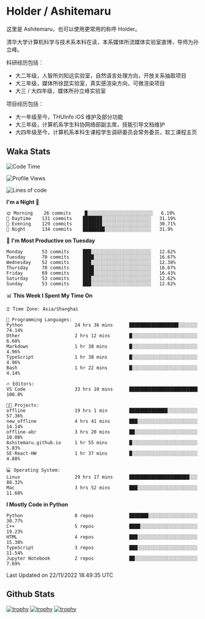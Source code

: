 # Holder / Ashitemaru

这里是 Ashitemaru，也可以使用更常用的称呼 Holder。

清华大学计算机科学与技术系本科在读，本系媒体所流媒体实验室直博，导师为孙立峰。

科研经历包括：

- 大二年级，人智所刘知远实验室，自然语言处理方向，开放关系抽取项目
- 大三年级，媒体所徐昆实验室，真实感渲染方向，可微渲染项目
- 大三 / 大四年级，媒体所孙立峰实验室

项目经历包括：

- 大一年级至今，THUInfo iOS 维护及部分功能
- 大三年级，计算机系学生科协网络部副主席，技能引导文档维护
- 大四年级至今，计算机系本科生课程学生调研委员会常务委员，软工课程主页

## Waka Stats

<!--START_SECTION:waka-->
![Code Time](http://img.shields.io/badge/Code%20Time-227%20hrs%2055%20mins-blue)

![Profile Views](http://img.shields.io/badge/Profile%20Views-3-blue)

![Lines of code](https://img.shields.io/badge/From%20Hello%20World%20I%27ve%20Written-328%20Thousand%20lines%20of%20code-blue)

**I'm a Night 🦉** 

```text
🌞 Morning    26 commits     █░░░░░░░░░░░░░░░░░░░░░░░░   6.19% 
🌆 Daytime    131 commits    ███████░░░░░░░░░░░░░░░░░░   31.19% 
🌃 Evening    129 commits    ███████░░░░░░░░░░░░░░░░░░   30.71% 
🌙 Night      134 commits    ████████░░░░░░░░░░░░░░░░░   31.9%

```
📅 **I'm Most Productive on Tuesday** 

```text
Monday       53 commits     ███░░░░░░░░░░░░░░░░░░░░░░   12.62% 
Tuesday      70 commits     ████░░░░░░░░░░░░░░░░░░░░░   16.67% 
Wednesday    52 commits     ███░░░░░░░░░░░░░░░░░░░░░░   12.38% 
Thursday     70 commits     ████░░░░░░░░░░░░░░░░░░░░░   16.67% 
Friday       69 commits     ████░░░░░░░░░░░░░░░░░░░░░   16.43% 
Saturday     53 commits     ███░░░░░░░░░░░░░░░░░░░░░░   12.62% 
Sunday       53 commits     ███░░░░░░░░░░░░░░░░░░░░░░   12.62%

```


📊 **This Week I Spent My Time On** 

```text
⌚︎ Time Zone: Asia/Shanghai

💬 Programming Languages: 
Python                   24 hrs 36 mins      ██████████████████░░░░░░░   74.14% 
Other                    2 hrs 12 mins       █░░░░░░░░░░░░░░░░░░░░░░░░   6.68% 
Markdown                 1 hr 38 mins        █░░░░░░░░░░░░░░░░░░░░░░░░   4.96% 
TypeScript               1 hr 38 mins        █░░░░░░░░░░░░░░░░░░░░░░░░   4.96% 
Bash                     1 hr 22 mins        █░░░░░░░░░░░░░░░░░░░░░░░░   4.14%

🔥 Editors: 
VS Code                  33 hrs 10 mins      █████████████████████████   100.0%

🐱‍💻 Projects: 
offline                  19 hrs 1 min        ██████████████░░░░░░░░░░░   57.36% 
new_offline              4 hrs 41 mins       ███░░░░░░░░░░░░░░░░░░░░░░   14.14% 
offline-abr              3 hrs 20 mins       ██░░░░░░░░░░░░░░░░░░░░░░░   10.08% 
Ashitemaru.github.io     1 hr 55 mins        █░░░░░░░░░░░░░░░░░░░░░░░░   5.83% 
SE-React-HW              1 hr 37 mins        █░░░░░░░░░░░░░░░░░░░░░░░░   4.88%

💻 Operating System: 
Linux                    29 hrs 17 mins      ██████████████████████░░░   88.32% 
Mac                      3 hrs 52 mins       ███░░░░░░░░░░░░░░░░░░░░░░   11.68%

```

**I Mostly Code in Python** 

```text
Python                   8 repos             ███████░░░░░░░░░░░░░░░░░░   30.77% 
C++                      5 repos             ████░░░░░░░░░░░░░░░░░░░░░   19.23% 
HTML                     4 repos             ███░░░░░░░░░░░░░░░░░░░░░░   15.38% 
TypeScript               3 repos             ███░░░░░░░░░░░░░░░░░░░░░░   11.54% 
Jupyter Notebook         2 repos             ██░░░░░░░░░░░░░░░░░░░░░░░   7.69%

```



 Last Updated on 22/11/2022 18:49:35 UTC
<!--END_SECTION:waka-->

## Github Stats

[![trophy](https://github-profile-trophy.vercel.app/?username=Ashitemaru&column=7)](https://github.com/Ashitemaru)
[![trophy](https://github-readme-stats.vercel.app/api?username=Ashitemaru&show_icons=true&include_all_commits=true)](https://github.com/Ashitemaru)
[![trophy](https://github-readme-stats.vercel.app/api/top-langs/?username=Ashitemaru&layout=compact)](https://github.com/Ashitemaru)

<!--
**Ashitemaru/Ashitemaru** is a ✨ _special_ ✨ repository because its `README.md` (this file) appears on your GitHub profile.

Here are some ideas to get you started:

- 🔭 I’m currently working on ...
- 🌱 I’m currently learning ...
- 👯 I’m looking to collaborate on ...
- 🤔 I’m looking for help with ...
- 💬 Ask me about ...
- 📫 How to reach me: ...
- 😄 Pronouns: ...
- ⚡ Fun fact: ...
-->
